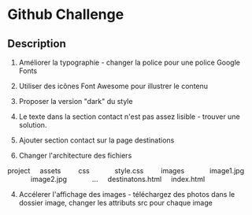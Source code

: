 # Github Challenge #

## Description ##


1. Améliorer la typographie - changer la police pour une police Google Fonts
2. Utiliser des icônes Font Awesome pour illustrer le contenu
3. Proposer la version "dark" du style

4. Le texte dans la section contact n'est pas assez lisible - trouver une solution.
5. Ajouter section contact sur la page destinations

6. Changer l'architecture des fichiers

project
&nbsp;&nbsp;&nbsp;&nbsp;assets
&nbsp;&nbsp;&nbsp;&nbsp;&nbsp;&nbsp;&nbsp;&nbsp;css
&nbsp;&nbsp;&nbsp;&nbsp;&nbsp;&nbsp;&nbsp;&nbsp;&nbsp;&nbsp;&nbsp;&nbsp;style.css
&nbsp;&nbsp;&nbsp;&nbsp;&nbsp;&nbsp;&nbsp;&nbsp;images
&nbsp;&nbsp;&nbsp;&nbsp;&nbsp;&nbsp;&nbsp;&nbsp;&nbsp;&nbsp;&nbsp;&nbsp;image1.jpg
&nbsp;&nbsp;&nbsp;&nbsp;&nbsp;&nbsp;&nbsp;&nbsp;&nbsp;&nbsp;&nbsp;&nbsp;image2.jpg
&nbsp;&nbsp;&nbsp;&nbsp;&nbsp;&nbsp;&nbsp;&nbsp;&nbsp;&nbsp;&nbsp;&nbsp;...
&nbsp;&nbsp;&nbsp;&nbsp;destinatons.html
&nbsp;&nbsp;&nbsp;&nbsp;index.html

4. Accélerer l'affichage des images - téléchargez des photos dans le dossier image, changer les attributs src pour chaque image
